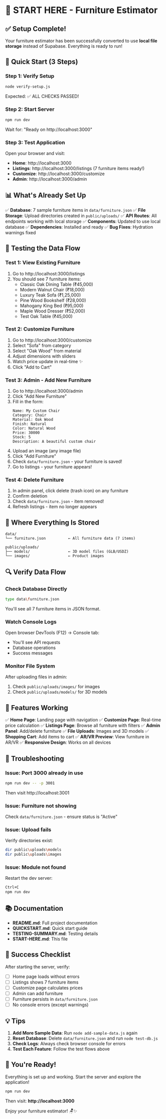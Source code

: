 # 🎯 START HERE - Furniture Estimator

## ✅ Setup Complete!

Your furniture estimator has been successfully converted to use **local file storage** instead of Supabase. Everything is ready to run!

## 🚀 Quick Start (3 Steps)

### Step 1: Verify Setup
```bash
node verify-setup.js
```
Expected: ✅ ALL CHECKS PASSED!

### Step 2: Start Server
```bash
npm run dev
```
Wait for: "Ready on http://localhost:3000"

### Step 3: Test Application
Open your browser and visit:
- **Home**: http://localhost:3000
- **Listings**: http://localhost:3000/listings (7 furniture items ready!)
- **Customize**: http://localhost:3000/customize
- **Admin**: http://localhost:3000/admin

## 📊 What's Already Set Up

✅ **Database**: 7 sample furniture items in `data/furniture.json`
✅ **File Storage**: Upload directories created in `public/uploads/`
✅ **API Routes**: All endpoints working with local storage
✅ **Components**: Updated to use local database
✅ **Dependencies**: Installed and ready
✅ **Bug Fixes**: Hydration warnings fixed

## 🧪 Testing the Data Flow

### Test 1: View Existing Furniture
1. Go to http://localhost:3000/listings
2. You should see 7 furniture items:
   - Classic Oak Dining Table (₹45,000)
   - Modern Walnut Chair (₹18,000)
   - Luxury Teak Sofa (₹1,25,000)
   - Pine Wood Bookshelf (₹28,000)
   - Mahogany King Bed (₹95,000)
   - Maple Wood Dresser (₹52,000)
   - Test Oak Table (₹45,000)

### Test 2: Customize Furniture
1. Go to http://localhost:3000/customize
2. Select "Sofa" from category
3. Select "Oak Wood" from material
4. Adjust dimensions with sliders
5. Watch price update in real-time ✨
6. Click "Add to Cart"

### Test 3: Admin - Add New Furniture
1. Go to http://localhost:3000/admin
2. Click "Add New Furniture"
3. Fill in the form:
   ```
   Name: My Custom Chair
   Category: Chair
   Material: Oak Wood
   Finish: Natural
   Color: Natural Wood
   Price: 30000
   Stock: 5
   Description: A beautiful custom chair
   ```
4. Upload an image (any image file)
5. Click "Add Furniture"
6. Check `data/furniture.json` - your furniture is saved!
7. Go to listings - your furniture appears!

### Test 4: Delete Furniture
1. In admin panel, click delete (trash icon) on any furniture
2. Confirm deletion
3. Check `data/furniture.json` - item removed!
4. Refresh listings - item no longer appears

## 📁 Where Everything Is Stored

```
data/
└── furniture.json          ← All furniture data (7 items)

public/uploads/
├── models/                 ← 3D model files (GLB/USDZ)
└── images/                 ← Product images
```

## 🔍 Verify Data Flow

### Check Database Directly
```bash
type data\furniture.json
```
You'll see all 7 furniture items in JSON format.

### Watch Console Logs
Open browser DevTools (F12) → Console tab:
- You'll see API requests
- Database operations
- Success messages

### Monitor File System
After uploading files in admin:
1. Check `public/uploads/images/` for images
2. Check `public/uploads/models/` for 3D models

## 🎨 Features Working

✅ **Home Page**: Landing page with navigation
✅ **Customize Page**: Real-time price calculation
✅ **Listings Page**: Browse all furniture with filters
✅ **Admin Panel**: Add/delete furniture
✅ **File Uploads**: Images and 3D models
✅ **Shopping Cart**: Add items to cart
✅ **AR/VR Preview**: View furniture in AR/VR
✅ **Responsive Design**: Works on all devices

## 🐛 Troubleshooting

### Issue: Port 3000 already in use
```bash
npm run dev -- -p 3001
```
Then visit http://localhost:3001

### Issue: Furniture not showing
Check `data/furniture.json` - ensure status is "Active"

### Issue: Upload fails
Verify directories exist:
```bash
dir public\uploads\models
dir public\uploads\images
```

### Issue: Module not found
Restart the dev server:
```bash
Ctrl+C
npm run dev
```

## 📚 Documentation

- **README.md**: Full project documentation
- **QUICKSTART.md**: Quick start guide
- **TESTING-SUMMARY.md**: Testing details
- **START-HERE.md**: This file

## 🎯 Success Checklist

After starting the server, verify:
- [ ] Home page loads without errors
- [ ] Listings shows 7 furniture items
- [ ] Customize page calculates prices
- [ ] Admin can add furniture
- [ ] Furniture persists in `data/furniture.json`
- [ ] No console errors (except warnings)

## 💡 Tips

1. **Add More Sample Data**: Run `node add-sample-data.js` again
2. **Reset Database**: Delete `data/furniture.json` and run `node test-db.js`
3. **Check Logs**: Always check browser console for errors
4. **Test Each Feature**: Follow the test flows above

## 🎉 You're Ready!

Everything is set up and working. Start the server and explore the application!

```bash
npm run dev
```

Then visit: **http://localhost:3000**

Enjoy your furniture estimator! 🪑✨
